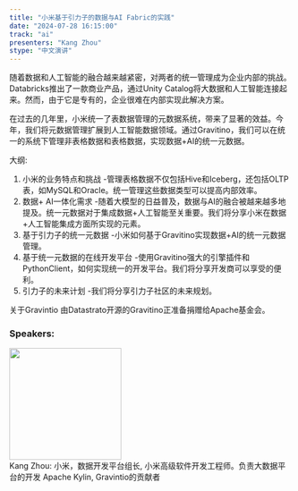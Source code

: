 ```yaml
---
title: "小米基于引力子的数据与AI Fabric的实践"
date: "2024-07-28 16:15:00" 
track: "ai"
presenters: "Kang Zhou"
stype: "中文演讲"
---
```

随着数据和人工智能的融合越来越紧密，对两者的统一管理成为企业内部的挑战。Databricks推出了一款商业产品，通过Unity Catalog将大数据和人工智能连接起来。然而，由于它是专有的，企业很难在内部实现此解决方案。

在过去的几年里，小米统一了表数据管理的元数据系统，带来了显著的效益。今年，我们将元数据管理扩展到人工智能数据领域。通过Gravitino，我们可以在统一的系统下管理非表格数据和表格数据，实现数据+AI的统一元数据。

大纲:
1) 小米的业务特点和挑战
-管理表格数据不仅包括Hive和Iceberg，还包括OLTP表，如MySQL和Oracle。统一管理这些数据类型可以提高内部效率。
2) 数据+ AI一体化需求
-随着大模型的日益普及，数据与AI的融合被越来越多地提及。统一元数据对于集成数据+人工智能至关重要。我们将分享小米在数据+人工智能集成方面所实现的元素。
3) 基于引力子的统一元数据
-小米如何基于Gravitino实现数据+AI的统一元数据管理。
4) 基于统一元数据的在线开发平台
-使用Gravitino强大的引擎插件和PythonClient，如何实现统一的开发平台。我们将分享开发商可以享受的便利。
5) 引力子的未来计划
-我们将分享引力子社区的未来规划。

关于Gravintio
由Datastrato开源的Gravitino正准备捐赠给Apache基金会。

### Speakers: 
 <img src="https://sessionize.com/image/5457-400o400o1-RnEdpMbNv8e9joNAUHpEwW.jpg" width="200" /><br>Kang Zhou:  小米，数据开发平台组长, 小米高级软件开发工程师。负责大数据平台的开发 Apache Kylin, Gravintio的贡献者
 <br><br>